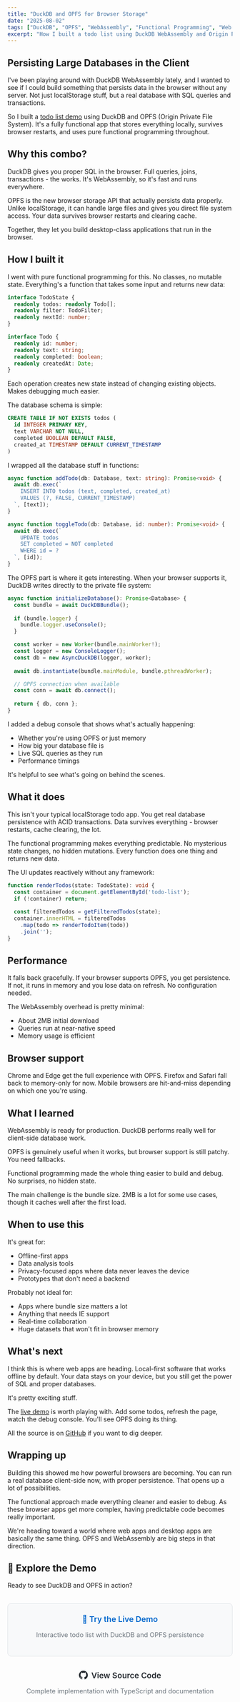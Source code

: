 ```yaml
---
title: "DuckDB and OPFS for Browser Storage"
date: "2025-08-02"
tags: ["DuckDB", "OPFS", "WebAssembly", "Functional Programming", "Web Storage", "TypeScript"]
excerpt: "How I built a todo list using DuckDB WebAssembly and Origin Private File System storage to create persistent browser-based database applications."
---
```


## Persisting Large Databases in the Client

I've been playing around with DuckDB WebAssembly lately, and I wanted to see if I could build something that persists data in the browser without any server. Not just localStorage stuff, but a real database with SQL queries and transactions.

So I built a [todo list demo](https://markwylde.com/duckdb-opfs-todo-list/) using DuckDB and OPFS (Origin Private File System). It's a fully functional app that stores everything locally, survives browser restarts, and uses pure functional programming throughout.

## Why this combo?

DuckDB gives you proper SQL in the browser. Full queries, joins, transactions - the works. It's WebAssembly, so it's fast and runs everywhere.

OPFS is the new browser storage API that actually persists data properly. Unlike localStorage, it can handle large files and gives you direct file system access. Your data survives browser restarts and clearing cache.

Together, they let you build desktop-class applications that run in the browser.

## How I built it

I went with pure functional programming for this. No classes, no mutable state. Everything's a function that takes some input and returns new data:

```typescript
interface TodoState {
  readonly todos: readonly Todo[];
  readonly filter: TodoFilter;
  readonly nextId: number;
}

interface Todo {
  readonly id: number;
  readonly text: string;
  readonly completed: boolean;
  readonly createdAt: Date;
}
```

Each operation creates new state instead of changing existing objects. Makes debugging much easier.

The database schema is simple:

```sql
CREATE TABLE IF NOT EXISTS todos (
  id INTEGER PRIMARY KEY,
  text VARCHAR NOT NULL,
  completed BOOLEAN DEFAULT FALSE,
  created_at TIMESTAMP DEFAULT CURRENT_TIMESTAMP
)
```

I wrapped all the database stuff in functions:

```typescript
async function addTodo(db: Database, text: string): Promise<void> {
  await db.exec(`
    INSERT INTO todos (text, completed, created_at) 
    VALUES (?, FALSE, CURRENT_TIMESTAMP)
  `, [text]);
}

async function toggleTodo(db: Database, id: number): Promise<void> {
  await db.exec(`
    UPDATE todos 
    SET completed = NOT completed 
    WHERE id = ?
  `, [id]);
}
```

The OPFS part is where it gets interesting. When your browser supports it, DuckDB writes directly to the private file system:

```typescript
async function initializeDatabase(): Promise<Database> {
  const bundle = await DuckDBBundle();
  
  if (bundle.logger) {
    bundle.logger.useConsole();
  }

  const worker = new Worker(bundle.mainWorker!);
  const logger = new ConsoleLogger();
  const db = new AsyncDuckDB(logger, worker);
  
  await db.instantiate(bundle.mainModule, bundle.pthreadWorker);

  // OPFS connection when available
  const conn = await db.connect();
  
  return { db, conn };
}
```

I added a debug console that shows what's actually happening:

- Whether you're using OPFS or just memory
- How big your database file is
- Live SQL queries as they run
- Performance timings

It's helpful to see what's going on behind the scenes.

## What it does

This isn't your typical localStorage todo app. You get real database persistence with ACID transactions. Data survives everything - browser restarts, cache clearing, the lot.

The functional programming makes everything predictable. No mysterious state changes, no hidden mutations. Every function does one thing and returns new data.

The UI updates reactively without any framework:

```typescript
function renderTodos(state: TodoState): void {
  const container = document.getElementById('todo-list');
  if (!container) return;
  
  const filteredTodos = getFilteredTodos(state);
  container.innerHTML = filteredTodos
    .map(todo => renderTodoItem(todo))
    .join('');
}
```

## Performance

It falls back gracefully. If your browser supports OPFS, you get persistence. If not, it runs in memory and you lose data on refresh. No configuration needed.

The WebAssembly overhead is pretty minimal:
- About 2MB initial download
- Queries run at near-native speed
- Memory usage is efficient

## Browser support

Chrome and Edge get the full experience with OPFS. Firefox and Safari fall back to memory-only for now. Mobile browsers are hit-and-miss depending on which one you're using.

## What I learned

WebAssembly is ready for production. DuckDB performs really well for client-side database work.

OPFS is genuinely useful when it works, but browser support is still patchy. You need fallbacks.

Functional programming made the whole thing easier to build and debug. No surprises, no hidden state.

The main challenge is the bundle size. 2MB is a lot for some use cases, though it caches well after the first load.

## When to use this

It's great for:
- Offline-first apps
- Data analysis tools
- Privacy-focused apps where data never leaves the device
- Prototypes that don't need a backend

Probably not ideal for:
- Apps where bundle size matters a lot
- Anything that needs IE support
- Real-time collaboration
- Huge datasets that won't fit in browser memory

## What's next

I think this is where web apps are heading. Local-first software that works offline by default. Your data stays on your device, but you still get the power of SQL and proper databases.

It's pretty exciting stuff.

The [live demo](https://markwylde.com/duckdb-opfs-todo-list/) is worth playing with. Add some todos, refresh the page, watch the debug console. You'll see OPFS doing its thing.

All the source is on [GitHub](https://github.com/markwylde/duckdb-opfs-todo-list) if you want to dig deeper.

## Wrapping up

Building this showed me how powerful browsers are becoming. You can run a real database client-side now, with proper persistence. That opens up a lot of possibilities.

The functional approach made everything cleaner and easier to debug. As these browser apps get more complex, having predictable code becomes really important.

We're heading toward a world where web apps and desktop apps are basically the same thing. OPFS and WebAssembly are big steps in that direction.

## 🚀 Explore the Demo

Ready to see DuckDB and OPFS in action?

<div style="text-align: center; margin: 2rem 0; padding: 1.5rem; background: #f8f9fa; border-radius: 8px; border: 1px solid #dee2e6;">
  <a href="https://markwylde.com/duckdb-opfs-todo-list/" style="display: inline-flex; align-items: center; gap: 0.5rem; color: #0066cc; font-weight: 600; text-decoration: none; font-size: 1.1rem;">
    🦆 Try the Live Demo
  </a>
  <p style="margin-top: 1rem; color: #6c757d; font-size: 0.9rem;">
    Interactive todo list with DuckDB and OPFS persistence
  </p>
</div>

<div style="text-align: center; margin: 2rem 0;">
  <a href="https://github.com/markwylde/duckdb-opfs-todo-list" style="display: inline-flex; align-items: center; gap: 0.5rem; color: #24292f; font-weight: 600; text-decoration: none; font-size: 1.1rem;">
    <svg width="20" height="20" viewBox="0 0 24 24" fill="currentColor">
      <path d="M12 0c-6.626 0-12 5.373-12 12 0 5.302 3.438 9.8 8.207 11.387.599.111.793-.261.793-.577v-2.234c-3.338.726-4.033-1.416-4.033-1.416-.546-1.387-1.333-1.756-1.333-1.756-1.089-.745.083-.729.083-.729 1.205.084 1.839 1.237 1.839 1.237 1.07 1.834 2.807 1.304 3.492.997.107-.775.418-1.305.762-1.604-2.665-.305-5.467-1.334-5.467-5.931 0-1.311.469-2.381 1.236-3.221-.124-.303-.535-1.524.117-3.176 0 0 1.008-.322 3.301 1.23.957-.266 1.983-.399 3.003-.404 1.02.005 2.047.138 3.006.404 2.291-1.552 3.297-1.23 3.297-1.23.653 1.653.242 2.874.118 3.176.77.84 1.235 1.911 1.235 3.221 0 4.609-2.807 5.624-5.479 5.921.43.372.823 1.102.823 2.222v3.293c0 .319.192.694.801.576 4.765-1.589 8.199-6.086 8.199-11.386 0-6.627-5.373-12-12-12z"/>
    </svg>
    View Source Code
  </a>
  <p style="margin-top: 1rem; color: #6c757d; font-size: 0.9rem;">
    Complete implementation with TypeScript and documentation
  </p>
</div>